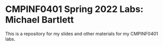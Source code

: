 # CMPINF0401 Spring 2022 Labs: Michael Bartlett
This is a repository for my slides and other materials for my CMPINF0401 labs.

